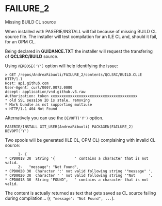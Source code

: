# FAILURE_2
Missing BUILD CL source 

When installed with PASERIE/INSTALL will fail because of missing BUILD CL source file.
The installer will test compilation for an ILE CL and, should it fail, for an OPM CL.

Being declared in **GUIDANCE.TXT** the installer will request the transfering of **QCLSRC/BUILD** source. 

Using `VERBOSE('Y')` option will help identifying the issue:

```
> GET /repos/AndreaRibuoli/FAILURE_2/contents/QCLSRC/BUILD.CLLE HTTP/1.1     
Host: api.github.com                                                         
User-Agent: curl/0007.0073.0000                                              
Accept: application/vnd.github.v3.raw                                        
Authorization: token xxxxxxxxxxxxxxxxxxxxxxxxxxxxxxxxxxxxxxxx                
* old SSL session ID is stale, removing                                      
* Mark bundle as not supporting multiuse                                     
< HTTP/1.1 404 Not Found                                                     
```

Alternatively you can use the `DEVOPT('Y')` option.

```
PASERIE/INSTALL GIT_USER(AndreaRibuoli) PACKAGEN(FAILURE_2) DEVOPT('Y')
```

Two spools will be generated (ILE CL, OPM CL) complaining with invalid CL source:

```
      1- {                                                                 
* CPD0018 30  String '{         ' contains a character that is not valid.  
      2-   "message": "Not Found",                                         
* CPD0020 30  Character ':' not valid following string '"message" '.       
* CPD0020 30  Character ' ' not valid following string '"Not      '.       
* CPD0018 30  String 'FOUND",   ' contains a character that is not valid.  
```

The content is actually returned as text that gets saved as CL source failing during compilation... (`{ "message": "Not Found", ...`).


